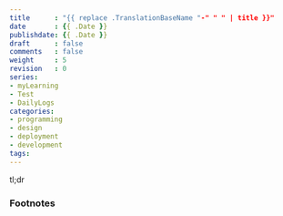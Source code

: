 ```yaml
---
title      : "{{ replace .TranslationBaseName "-" " " | title }}"
date       : {{ .Date }}
publishdate: {{ .Date }}
draft      : false
comments   : false
weight     : 5
revision   : 0
series:
- myLearning
- Test
- DailyLogs
categories:
- programming
- design
- deployment
- development
tags:
---
```


tl;dr
<!-- more -->


### Footnotes

[^1]:
[^2]:
